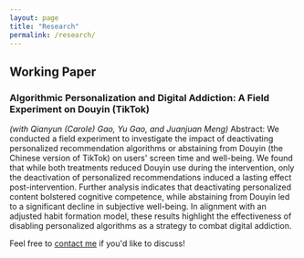 ```yaml
---
layout: page
title: "Research"
permalink: /research/
---
```

## Working Paper

### Algorithmic Personalization and Digital Addiction: A Field Experiment on Douyin (TikTok)
*(with Qianyun (Carole) Gao, Yu Gao, and Juanjuan Meng)*
Abstract: We conducted a field experiment to investigate the impact of deactivating personalized recommendation algorithms or abstaining from Douyin (the Chinese version of TikTok) on users' screen time and well-being. We found that while both treatments reduced Douyin use during the intervention, only the deactivation of personalized recommendations induced a lasting effect post-intervention. Further analysis indicates that deactivating personalized content bolstered cognitive competence, while abstaining from Douyin led to a significant decline in subjective well-being. In alignment with an adjusted habit formation model, these results highlight the effectiveness of disabling personalized algorithms as a strategy to combat digital addiction.


Feel free to [contact me](mailto:shizhe.yu@wisc.edu) if you'd like to discuss!












